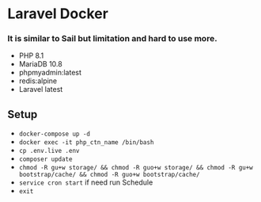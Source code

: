 # Laravel Docker

### It is similar to Sail but limitation and hard to use more.

- PHP 8.1
- MariaDB 10.8
- phpmyadmin:latest
- redis:alpine
- Laravel latest

## Setup
- ``docker-compose up -d``
- ``docker exec -it php_ctn_name /bin/bash``
- ``cp .env.live .env``
- ``composer update``
- ``chmod -R gu+w storage/ && chmod -R guo+w storage/ && chmod -R gu+w bootstrap/cache/ && chmod -R guo+w bootstrap/cache/``
- ``service cron start`` if need run Schedule
- ``exit``